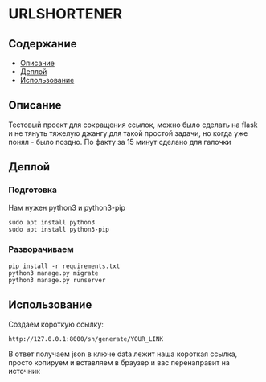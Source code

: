 # URLSHORTENER

## Содержание

- [Описание](#about)
- [Деплой](#deployment)
- [Использование](#usage)

## Описание <a name = "about"></a>

Тестовый проект для сокращения ссылок, можно было сделать на flask и не тянуть тяжелую джангу для такой простой задачи, но когда уже понял - было поздно. По факту за 15 минут сделано для галочки

## Деплой <a name = "deployment"></a>

### Подготовка

Нам нужен python3 и python3-pip

```
sudo apt install python3
sudo apt install python3-pip
```

### Разворачиваем

```
pip install -r requirements.txt
python3 manage.py migrate
python3 manage.py runserver
```

## Использование <a name = "usage"></a>

Создаем короткую ссылку:
```
http://127.0.0.1:8000/sh/generate/YOUR_LINK
```

В ответ получаем json в ключе data лежит наша короткая ссылка, просто копируем и вставляем в браузер и вас перенаправит на источник
